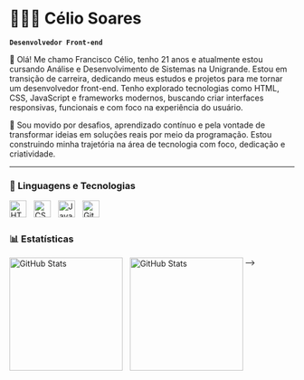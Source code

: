 # 👩🏻‍💻 Célio Soares

**`Desenvolvedor Front-end`**

👋 Olá! Me chamo Francisco Célio, tenho 21 anos e atualmente estou cursando Análise e Desenvolvimento de Sistemas na Unigrande. Estou em transição de carreira, 
dedicando meus estudos e projetos para me tornar um desenvolvedor front-end. Tenho explorado tecnologias como HTML, CSS, JavaScript e frameworks modernos, buscando 
criar interfaces responsivas, funcionais e com foco na experiência do usuário.

🚀 Sou movido por desafios, aprendizado contínuo e pela vontade de transformar ideias em soluções reais por meio da programação. Estou construindo minha trajetória na área de tecnologia com foco, dedicação e criatividade.

<p align="left">
    <a href="https://www.youtube.com/@larissakich?sub_confirmation=1">
    </a>
</p>

---

### 🤖 Linguagens e Tecnologias

<img 
    align="left" 
    alt="HTML"
    title="HTML" 
    width="30px" 
    style="padding-right: 10px;" 
    src="https://cdn.jsdelivr.net/gh/devicons/devicon@latest/icons/html5/html5-original.svg" 
/>
<img 
    align="left" 
    alt="CSS" 
    title="CSS"
    width="30px" 
    style="padding-right: 10px;" 
    src="https://cdn.jsdelivr.net/gh/devicons/devicon@latest/icons/css3/css3-original.svg" 
/>
<img 
    align="left" 
    alt="JavaScript" 
    title="JavaScript"
    width="30px" 
    style="padding-right: 10px;" 
    src="https://cdn.jsdelivr.net/gh/devicons/devicon@latest/icons/javascript/javascript-original.svg" 
/>

<img 
    align="left" 
    alt="Git" 
    title="Git"
    width="30px" 
    style="padding-right: 10px;" 
    src="https://cdn.jsdelivr.net/gh/devicons/devicon@latest/icons/git/git-original.svg" 
/>

<br/>
<br/>

### 📊 Estatísticas

<p>
  <img 
    align="left" 
    alt="GitHub Stats" 
    height="200" 
    style="padding-right: 10px;" 
    src="https://github-readme-stats.vercel.app/api?username=celiosoares01&show_icons=true&theme=tokyonight&include_all_commits=true&locale=pt-br" 
  />

<img 
      align="left" 
      alt="GitHub Stats" 
      height="200" 
      src="https://github-readme-stats.vercel.app/api/top-langs/?username=celiosoares01&theme=tokyonight&layout=compact&custom_title=Tecnologias&langs_count=9" 
  />

</p>

-->
